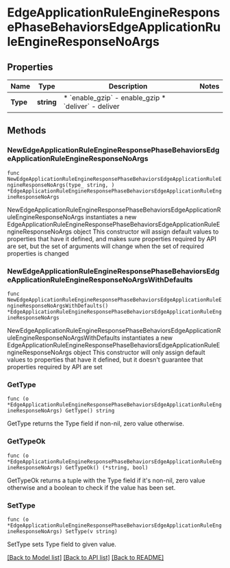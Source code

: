 # EdgeApplicationRuleEngineResponsePhaseBehaviorsEdgeApplicationRuleEngineResponseNoArgs

## Properties

Name | Type | Description | Notes
------------ | ------------- | ------------- | -------------
**Type** | **string** | * &#x60;enable_gzip&#x60; - enable_gzip * &#x60;deliver&#x60; - deliver | 

## Methods

### NewEdgeApplicationRuleEngineResponsePhaseBehaviorsEdgeApplicationRuleEngineResponseNoArgs

`func NewEdgeApplicationRuleEngineResponsePhaseBehaviorsEdgeApplicationRuleEngineResponseNoArgs(type_ string, ) *EdgeApplicationRuleEngineResponsePhaseBehaviorsEdgeApplicationRuleEngineResponseNoArgs`

NewEdgeApplicationRuleEngineResponsePhaseBehaviorsEdgeApplicationRuleEngineResponseNoArgs instantiates a new EdgeApplicationRuleEngineResponsePhaseBehaviorsEdgeApplicationRuleEngineResponseNoArgs object
This constructor will assign default values to properties that have it defined,
and makes sure properties required by API are set, but the set of arguments
will change when the set of required properties is changed

### NewEdgeApplicationRuleEngineResponsePhaseBehaviorsEdgeApplicationRuleEngineResponseNoArgsWithDefaults

`func NewEdgeApplicationRuleEngineResponsePhaseBehaviorsEdgeApplicationRuleEngineResponseNoArgsWithDefaults() *EdgeApplicationRuleEngineResponsePhaseBehaviorsEdgeApplicationRuleEngineResponseNoArgs`

NewEdgeApplicationRuleEngineResponsePhaseBehaviorsEdgeApplicationRuleEngineResponseNoArgsWithDefaults instantiates a new EdgeApplicationRuleEngineResponsePhaseBehaviorsEdgeApplicationRuleEngineResponseNoArgs object
This constructor will only assign default values to properties that have it defined,
but it doesn't guarantee that properties required by API are set

### GetType

`func (o *EdgeApplicationRuleEngineResponsePhaseBehaviorsEdgeApplicationRuleEngineResponseNoArgs) GetType() string`

GetType returns the Type field if non-nil, zero value otherwise.

### GetTypeOk

`func (o *EdgeApplicationRuleEngineResponsePhaseBehaviorsEdgeApplicationRuleEngineResponseNoArgs) GetTypeOk() (*string, bool)`

GetTypeOk returns a tuple with the Type field if it's non-nil, zero value otherwise
and a boolean to check if the value has been set.

### SetType

`func (o *EdgeApplicationRuleEngineResponsePhaseBehaviorsEdgeApplicationRuleEngineResponseNoArgs) SetType(v string)`

SetType sets Type field to given value.



[[Back to Model list]](../README.md#documentation-for-models) [[Back to API list]](../README.md#documentation-for-api-endpoints) [[Back to README]](../README.md)


